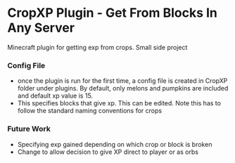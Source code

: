 # CropXP Plugin - Get From Blocks In Any Server
Minecraft plugin for getting exp from crops. Small side project
### Config File
- once the plugin is run for the first time, a config file is created in CropXP folder under plugins. By default, only melons and pumpkins are included and default xp value is 15.
- This specifies blocks that give xp. This can be edited. Note this has to follow the standard naming conventions for crops
### Future Work
- Specifying exp gained depending on which crop or block is broken
- Change to allow decision to give XP direct to player or as orbs
